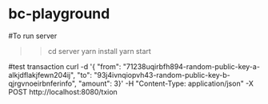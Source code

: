 # bc-playground


#To run server

>> cd server
>> yarn install
>> yarn start


#test transaction
 curl -d '{  "from": "71238uqirbfh894-random-public-key-a-alkjdflakjfewn204ij",  "to": "93j4ivnqiopvh43-random-public-key-b-qjrgvnoeirbnferinfo",  "amount": 3}'  -H "Content-Type: application/json" -X POST http://localhost:8080/txion